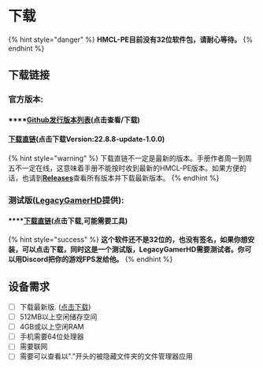 # 下载

{% hint style="danger" %}
**HMCL-PE目前没有32位软件包，请耐心等待。**
{% endhint %}

## 下载链接

### 官方版本:

#### ****[**Github发行版本列表**](https://github.com/Tungstend/HMCL-PE/releases)**(点击查看/下载)**

#### [下载直链](https://github.com/Tungstend/HMCL-PE/releases/download/22.8.8-update/HMCLPE-release.apk)(点击下载Version:22.8.8-update-1.0.0)

{% hint style="warning" %}
下载直链不一定是最新的版本。手册作者周一到周五不一定在线，这意味着手册不能按时收到最新的HMCL-PE版本。如果方便的话，也请到[**Releases**](https://github.com/Tungstend/HMCL-PE/releases)查看所有版本并下载最新版本。
{% endhint %}

### 测试版([LegacyGamerHD](https://github.com/LegacyGamerHD)提供):

#### ****[**下载直链**](https://mega.nz/file/cWEhHZhK#xzLbhWfhXAEZpKfsquf8jrhZfxAxH38l1l6rddJLWPk)**(点击下载,可能需要工具)**

{% hint style="success" %}
**这个软件还不是32位的，也没有签名，如果你想安装，可以点击下载，同时这是一个测试版，LegacyGamerHD需要测试者。你可以用Discord把你的游戏FPS发给他。**
{% endhint %}

## **设备需求**

* [ ] 下载最新版. ([点击下载](https://github.com/Tungstend/HMCL-PE/releases))
* [ ] 512MB以上空闲储存空间
* [ ] 4GB或以上空闲RAM
* [ ] 手机需要64位处理器
* [ ] 需要联网
* [ ] 需要可以查看以"."开头的被隐藏文件夹的文件管理器应用&#x20;
